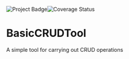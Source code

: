 
<img src="https://ci.appveyor.com/api/projects/status/mes7k9suvpwbk3k2?svg=true" alt="Project Badge"><img src="https://coveralls.io/repos/github/DominicLGit/BasicCRUDTool/badge.svg?branch=master" alt="Coverage Status" />



# BasicCRUDTool
A simple tool for carrying out CRUD operations
